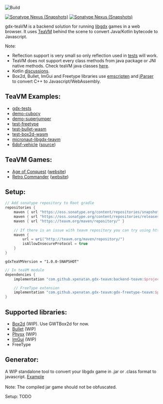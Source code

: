 ![Build](https://github.com/xpenatan/gdx-html5-tools/workflows/Build/badge.svg)

[![Sonatype Nexus (Snapshots)](https://img.shields.io/nexus/r/com.github.xpenatan.gdx-teavm/backend-teavm?nexusVersion=2&server=https%3A%2F%2Foss.sonatype.org&label=release)](https://repo.maven.apache.org/maven2/com/github/xpenatan/gdx-teavm/)
[![Sonatype Nexus (Snapshots)](https://img.shields.io/nexus/s/com.github.xpenatan.gdx-teavm/backend-teavm?server=https%3A%2F%2Foss.sonatype.org&label=snapshot)](https://oss.sonatype.org/content/repositories/snapshots/com/github/xpenatan/gdx-teavm/)

gdx-teaVM is a backend solution for running [libgdx](https://github.com/libgdx/libgdx) games in a web browser. It uses [TeaVM](https://github.com/konsoletyper/teavm) behind the scene to convert Java/Kotlin bytecode to Javascript.

Note:
* Reflection support is very small so only reflection used in [tests](https://github.com/konsoletyper/teavm/tree/master/tests/src/test/java/org/teavm/classlib/java/lang/reflect) will work.
* TeaVM does not support every class methods from java package or JNI native methods. Check teaVM java classes [here](https://github.com/konsoletyper/teavm/blob/master/classlib/src/main/java/org/teavm/classlib).
* Kotlin [discussions](https://github.com/libktx/ktx/discussions/443).
* Box2d, Bullet, ImGui and Freetype libraries use [emscripten](https://emscripten.org/) and [jParser](https://github.com/xpenatan/jParser) to convert C++ to Javascript/WebAssembly.

## TeaVM Examples:
* [gdx-tests](https://xpenatan.github.io/gdx-teavm/teavm/gdx-tests/)
* [demo-cubocy](https://xpenatan.github.io/gdx-teavm/teavm/demo-cubocy/)
* [demo-superjumper](https://xpenatan.github.io/gdx-teavm/teavm/demo-superjumper/)
* [test-freetype](https://xpenatan.github.io/gdx-teavm/teavm/test-freetype-packtest/)
* [test-bullet-wasm](https://xpenatan.github.io/gdx-teavm/teavm/test-bullet/)
* [test-box2d-wasm](https://xpenatan.github.io/gdx-teavm/teavm/test-box2d/)
* [micronaut-libgdx-teavm](https://github.com/hollingsworthd/micronaut-libgdx-teavm)
* [6dof-vehicle](https://xpenatan.github.io/gdx-6dof-vehicle-demo/teavm/vehicle/) ([source](https://github.com/xpenatan/gdx-6dof-vehicle-demo))

## TeaVM Games:
* [Age of Conquest](https://www.ageofconquest.com/webapp/) ([website](https://www.ageofconquest.com/))
* [Retro Commander](https://www.retrocommander.com/webapp/) ([website](https://www.retrocommander.com/))


## Setup:
```groovy
// Add sonatype repository to Root gradle
repositories {
    maven { url "https://oss.sonatype.org/content/repositories/snapshots/" }
    maven { url "https://oss.sonatype.org/content/repositories/releases/" }
    maven { url "https://teavm.org/maven/repository/" }
    
    // If there is an issue with teavm repository you can try using http
    maven {
        url = uri("http://teavm.org/maven/repository/")
        isAllowInsecureProtocol = true
    }
}
```
    gdxTeaVMVersion = "1.0.0-SNAPSHOT"
```groovy
// In teaVM module
dependencies {
    implementation "com.github.xpenatan.gdx-teavm:backend-teavm:$project.gdxTeaVMVersion"

    // FreeType extension
    implementation "com.github.xpenatan.gdx-teavm:gdx-freetype-teavm:$project.gdxTeaVMVersion"
}
```

## Supported libraries:
- [Box2d](https://github.com/xpenatan/gdx-box2d) (WIP). Use GWTBox2d for now.
- [Bullet](https://github.com/xpenatan/gdx-bullet) (WIP)
- [Physx](https://github.com/xpenatan/gdx-physx) (WIP)
- [ImGui](https://github.com/xpenatan/gdx-imgui) (WIP)
- FreeType

## Generator:
A WIP standalone tool to convert your libgdx game in .jar or .class format to javascript.  [Example](https://youtu.be/BIL_5eaxg9w)
<br>
<br>
Note: The compiled jar game should not be obfuscated.

Setup: TODO
